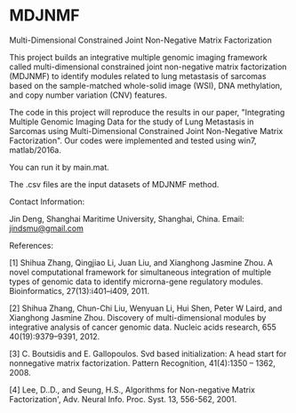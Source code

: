 # MDJNMF
Multi-Dimensional Constrained Joint Non-Negative Matrix Factorization

This project builds an integrative multiple genomic imaging framework called multi-dimensional constrained joint non-negative matrix factorization (MDJNMF) to identify modules related to lung metastasis of sarcomas based on the sample-matched whole-solid image (WSI), DNA methylation, and copy number variation (CNV) features. 

The code in this project will reproduce the results in our paper, "Integrating Multiple Genomic Imaging Data for the
study of Lung Metastasis in Sarcomas using Multi-Dimensional Constrained Joint Non-Negative Matrix Factorization". Our codes were implemented and tested using win7, matlab/2016a.

You can run it by main.mat.

The .csv files are the input datasets of MDJNMF method. 

Contact Information:

Jin Deng, Shanghai Maritime University, Shanghai, China. Email: jindsmu@gmail.com

References:

[1] Shihua Zhang, Qingjiao Li, Juan Liu, and Xianghong Jasmine Zhou. A novel computational framework for simultaneous integration of multiple types of genomic data to identify microrna-gene regulatory modules. Bioinformatics, 27(13):i401–i409, 2011.

[2] Shihua Zhang, Chun-Chi Liu, Wenyuan Li, Hui Shen, Peter W Laird, and Xianghong Jasmine Zhou. Discovery of multi-dimensional modules by integrative analysis of cancer genomic data. Nucleic acids research, 655 40(19):9379–9391, 2012.

[3] C. Boutsidis and E. Gallopoulos. Svd based initialization: A head start for nonnegative matrix factorization. Pattern Recognition, 41(4):1350 – 1362, 2008.

[4] Lee, D..D., and Seung, H.S., Algorithms for Non-negative Matrix Factorization', Adv. Neural Info. Proc. Syst. 13, 556-562, 2001.

